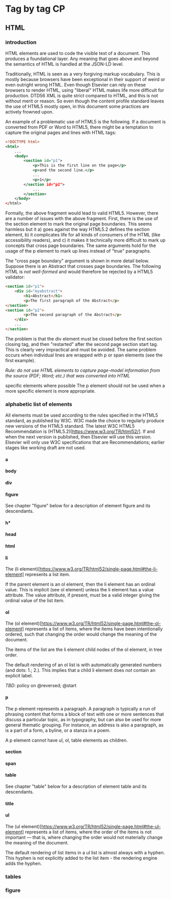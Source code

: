 # Tag by tag CP

## HTML

### introduction

HTML elements are used to code the visible text of a document. This produces a foundational layer. Any meaning that goes above and beyond the semantics of HTML is handled at the JSON-LD level.

Traditionally, HTML is seen as a very forgiving markup vocabulary. This is mostly because browsers have been exceptional in their support of weird or even outright wrong HTML. Even though Elsevier can rely on these browsers to render HTML, using "liberal" HTML makes life more difficult for production. DTD56 XML is quite strict compared to HTML, and this is not without merit or reason. So even though the content profile standard leaves the use of HTML5 mostly open, in this document some practices are actively frowned upon.

An example of a problematic use of HTML5 is the following. If a document is converted from PDF or Word to HTML5, there might be a temptation to capture the original pages and lines with HTML tags:

```xml
<!DOCTYPE html>
<html>
    ...
    <body>
        <section id="p1">
            <p>This is the first line on the page</p>
            <p>and the second line.</p>
            ...
            <p>1</p>
        </section id="p2">
            ...
        </section>
    </body>
</html>
```

Formally, the above fragment would lead to valid HTML5. However, there are a number of issues with the above fragment. First, there is the use of the section element to mark the original page boundaries. This seems harmless but it a) goes against the way HTML5.2 defines the section element, b) it complicates life for all kinds of consumers of the HTML (like accessibility readers), and c) it makes it technically more difficult to mark up concepts that cross page boundaries. The same arguments hold for the usage of the p element to mark up lines instead of "true" paragraphs. 

The "cross page boundary" argument is shown in more detail below. Suppose there is an Abstract that crosses page boundaries. The following HTML is *not well-formed* and would therefore be rejected by a HTML5 validator:

```html
<section id="p1">
    <div id="myabstract">
        <h1>Abstract</h1>
        <p>The first paragraph of the Abstract</p>
</section>
<section id="p2">
        <p>The second paragraph of the Abstract</p>
    </div>
    ...
</section>
```

The problem is that the div element must be closed before the first section closing tag, and then "restarted" after the second page section start tag. This is clearly very impractical and must be avoided. The same problem occurs when individual lines are wrapped with p or span elements (see the first example). 

*Rule: do not use HTML elements to capture page-model information from the source (PDF; Word; etc.) that was converted into HTML*

specific elements where possible
The p element should not be used when a more specific element is more appropriate.

### alphabetic list of elements 

All elements must be used according to the rules specified in the HTML5 standard, as published by W3C. W3C made the choice to regularly produce new versions of the HTML5 standard. The latest W3C HTML5 Recommendation is (HTML5.2)[https://www.w3.org/TR/html52/]. If and when the next version is published, then Elsevier will use this version. Elsevier will only use W3C specifications that are Recommendations; earlier stages like working draft are not used. 

#### a

#### body

#### div

#### figure

See chapter "figure" below for a description of element figure and its descendants.

#### h*

#### head

#### html

#### li

The (li element)[https://www.w3.org/TR/html52/single-page.html#the-li-element] represents a list item. 

If the parent element is an ol element, then the li element has an ordinal value. This is implicit (see ol element) unless the li element has a value attribute. The value attribute, if present, must be a valid integer giving the ordinal value of the list item.

#### ol

The (ol element)[https://www.w3.org/TR/html52/single-page.html#the-ol-element] represents a list of items, where the items have been intentionally ordered, such that changing the order would change the meaning of the document.

The items of the list are the li element child nodes of the ol element, in tree order.

The default rendering of an ol list is with automatically generated numbers (and dots: 1.; 2.). This implies that a child li element does *not* contain an explicit label. 

*TBD*: policy on @reversed; @start

#### p

The p element represents a paragraph. A paragraph is typically a run of phrasing content that forms a block of text with one or more sentences that discuss a particular topic, as in typography, but can also be used for more general thematic grouping. For instance, an address is also a paragraph, as is a part of a form, a byline, or a stanza in a poem.

A p element cannot have ul, ol, table elements as children. 

#### section

#### span

#### table

See chapter "table" below for a description of element table and its descendants.

#### title

#### ul

The (ul element)[https://www.w3.org/TR/html52/single-page.html#the-ul-element] represents a list of items, where the order of the items is not important — that is, where changing the order would not materially change the meaning of the document.

The default rendering of list items in a ul list is almost always with a hyphen. This hyphen is not explicitly added to the list item - the rendering engine adds the hyphen.

### tables


### figure




